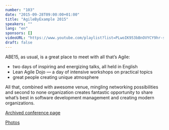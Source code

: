 ```yaml
---
number: "103"
date: "2015-09-28T09:00:00+01:00"
title: "AgileByExample 2015"
speakers: ""
lang: "en"
sponsors: []
videoURL: "https://www.youtube.com/playlist?list=PLwoIK953bBnOVYCY9hr-s7L4WgfD5lH0u"
draft: false
---
```


ABE15, as usual, is a great place to meet with all that’s Agile: 

  * two days of inspiring and energizing talks, all held in English  
  * Lean Agile Dojo — a day of intensive workshops on practical topics  
  * great people creating unique atmosphere  

All that, combined with awesome venue, mingling networking possibilities and second to none organization creates fantastic opportunity to share what’s best in software development management and creating modern organizations.

<a href="https://web.archive.org/web/20160110185106/http://2015.agilebyexample.com/" target="_blank">Archived conference page</a>

<a href="https://www.flickr.com/photos/agilebyexample/albums" target="_blank">Photos</a>


